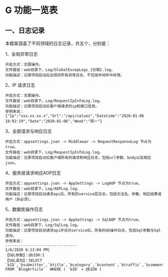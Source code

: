# G  功能一览表



## 一、日志记录

本框架涵盖了不同领域的日志记录，共五个，分别是：  
  
1、全局异常日志  
    
    开启方式：无需操作。  
    文件路径：web目录下，Log/GlobalExcepLogs_{日期}.log。  
    功能描述：记录项目启动后出现的所有异常日志，不包括中间件中异常。  

  
2、IP 请求日志    
    
    开启方式：无需操作。  
    文件路径：web目录下，Log/RequestIpInfoLog.log。  
    功能描述：记录项目启动后客户端请求的ip和接口信息。   
    举例来说：  
    {"Ip":"xxx.xx.xx.x","Url":"/api/values","Datetime":"2020-01-06 18:02:19","Date":"2020-01-06","Week":"周一"}

  
3、全部请求与响应日志    
    
    开启方式：appsettings.json -> Middlewar -> RequestResponseLog 节点为true。  
    文件路径：web目录下，Log/RequestIpInfoLog.log。  
    功能描述：记录项目启动后客户端所有的请求和响应日志，包括url参数、body以及相应json。  

     
4、服务层请求响应AOP日志    
    
    开启方式：appsettings.json -> AppSettings -> LogAOP 节点为true。  
    文件路径：web目录下，Log/AOPLog.log。  
    功能描述：记录项目启动请求api后，所有的service层日志，包括方法名、参数、响应结果或用户（非必须）。 

     
5、数据库操作日志    
    
    开启方式：appsettings.json -> AppSettings -> SqlAOP 节点为true。  
    文件路径：web目录下，Log/SqlLog.log。  
    功能描述：记录项目启动请求api并访问service后，所有的db操作日志，包括Sql参数与Sql语句。
    举例来说：  
    --------------------------------
    1/6/2020 6:13:04 PM|
    【SQL参数】：@bID0:1
    【SQL语句】：SELECT `bID`,`bsubmitter`,`btitle`,`bcategory`,`bcontent`,`btraffic`,`bcommentNum`,`bUpdateTime`,`bCreateTime`,`bRemark`,`IsDeleted` FROM `BlogArticle`  WHERE ( `bID` = @bID0 ) 

